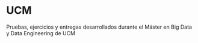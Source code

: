 # UCM
Pruebas, ejercicios y entregas desarrollados durante el Máster en Big Data y Data Engineering de UCM
